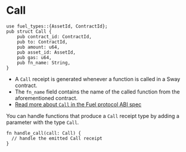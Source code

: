 # Call

```rust, ignore
use fuel_types::{AssetId, ContractId};
pub struct Call {
    pub contract_id: ContractId,
    pub to: ContractId,
    pub amount: u64,
    pub asset_id: AssetId,
    pub gas: u64,
    pub fn_name: String,
}
```

- A `Call` receipt is generated whenever a function is called in a Sway contract.
- The `fn_name` field contains the name of the called function from the aforementioned contract.
- [Read more about `Call` in the Fuel protocol ABI spec](https://specs.fuel.network/master/abi/receipts.html#call-receipt)

You can handle functions that produce a `Call` receipt type by adding a parameter with the type `Call`.

```rust, ignore
fn handle_call(call: Call) {
  // handle the emitted Call receipt
}
```
